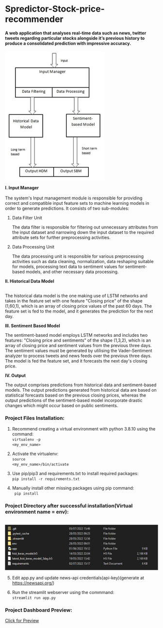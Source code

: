 <H1>Spredictor-Stock-price-recommender</H1>
<H4>A web application that analyses real-time data such as news, twitter tweets regarding particular stocks alongside it’s previous history to produce a consolidated prediction with impressive accuracy.</H4>

<img src="Repository_extra/Architecture.JPG" align="middle">

<b>I. Input Manager</b><br><br>
The system's Input management module is responsible for providing correct and compatible input feature sets to machine learning models in order to generate predictions.
It consists of two sub-modules:
<ol>
<li>Data Filter Unit</li>
    <p>The data filter is responsible for filtering out unnecessary attributes from the input dataset and narrowing down the input dataset to the required attribute sets for further preprocessing activities.</p>
<li>Data Processing Unit</li>
    <p>The data processing unit is responsible for various preprocessing activities such as data cleaning, normalization, data reshaping suitable for models, processing text data to sentiment values for sentiment-based models, and other necessary data processing.</p>
</ol>
<b>II. Historical Data Model</b><br><br>
<p>The historical data model is the one making use of LSTM networks and takes in the feature set with one feature "Closing price" of the shape (1,60,1), which is an array of closing price values of the past 60 days. The feature set is fed to the model, and it generates the prediction for the next day.</p>

<b>III. Sentiment Based Model</b>
<p>The sentiment-based model employs LSTM networks and includes two features: "Closing price and sentiments" of the shape (1,3,2), which is an array of closing price and sentiment values from the previous three days. 
    The sentiment values must be generated by utilising the Vader-Sentiment analyzer to process tweets and news feeds over the previous three days. The model is fed the feature set, and it forecasts the next day's closing price.
</p>

<b>IV. Output</b>
<p>The output comprises predictions from historical data and sentiment-based models. The output predictions generated from historical data are based on statistical forecasts based on the previous closing prices, whereas the output predictions of the sentiment-based model incorporate drastic changes which might occur based on public sentiments.
</p>

<H3>Project Files Installation:</H3>

1. Recommend creating a virtual environment with python 3.8.10 using the command:<br>
    <code>virtualenv -p <interpreter-path> <my_env_name></code>
  
2. Activate the virtualenv:<br>
    <code>source <my_env_name>/bin/activate</code>
  
3. Use pip/pip3 and requirements.txt to install required packages:<br>
    <code>pip install -r requirements.txt</code>
  
4. Manually install other missing packages using pip command:<br>
    <code> pip install <module> </code> 
<h3>Project Directory after successful installation(Virtual environment name = env):</h3>        
<br><img src="Repository_extra/Post Installation.JPG">
        
5. Edit app.py and update news-api credentials(api-key)(generate at https://newsapi.org/)
  
6. Run the streamlit webserver using the commmand:<br>
    <code>streamlit run app.py</code>

<h3>Project Dashboard Preview:</h3>        
<a href="Repository_extra/project_dashboard.pdf">Click for Preview</a>


